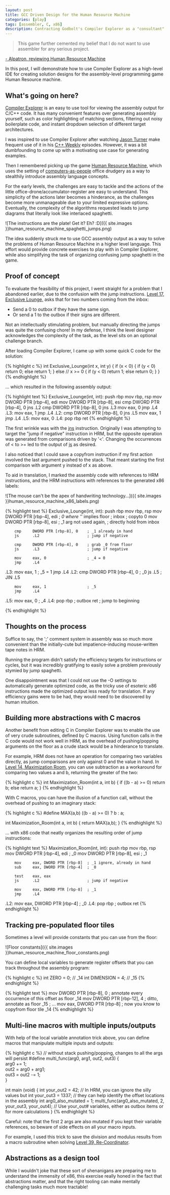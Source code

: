 ```yaml
---
layout: post
title: GCC Driven Design for the Human Resource Machine
categories: [play]
tags: [assembler, C, x86]
description: Contracting Godbolt's Compiler Explorer as a "consultant" for the Human Resource Machine.
---
```


> This game further cemented my belief that I do not want to use assembler for any serious project.

[- Alpatron, reviewing Human Resource Machine](https://steamcommunity.com/id/Alpatron/recommended/375820/)

In this post, I will demonstrate how to use Compiler Explorer as a high-level IDE
for creating solution designs for the assembly-level programming game Human Resource machine.

What's going on here?
---------------------

[Compiler Explorer](https://gcc.godbolt.org/) is an easy to use tool for viewing the assembly output for C/C++ code.
It has many convenient features over generating assembly yourself, such as color highlighting of matching sections,
filtering out noisy boilerplate code,
and instant dropdown selection of different target architectures.

I was inspired to use Compiler Explorer after watching [Jason Turner](https://twitter.com/lefticus)
make frequent use of it in his
[C++ Weekly](https://www.youtube.com/playlist?list=PLs3KjaCtOwSZ2tbuV1hx8Xz-rFZTan2J1) episodes.
However, it was a bit dumbfounding to come up with a motivating use case for generating examples.

Then I remembered picking up the game [Human Resource Machine](http://tomorrowcorporation.com/humanresourcemachine),
which uses the setting of [computers-as-people](https://en.wikipedia.org/wiki/Human_computer)
office drudgery as a way to stealthily introduce assembly language concepts.

For the early levels,
the challenges are easy to tackle and the actions of the little office-drone/accumulator-register are easy to understand.
This simplicity of the actions later becomes a hinderance,
as the challenges become more unmanageable due to your limited expressive options.
Eventually, the complexity of the algorithms requested leads to jump diagrams that literally look like interlaced spaghetti.

![The instructions are the plate! Get it? Eh? :D]({{ site.images }}human_resource_machine_spaghetti_jumps.png)

The idea suddenly struck me to use GCC assembly output as a way to solve the problems of Human Resource Machine
in a higher level language.
This effort would provide concrete exercises to play with in Compiler Explorer,
while also simplifying the task of organizing confusing jump spaghetti in the game.

Proof of concept
----------------

To evaluate the feasibility of this project, I went straight for a problem that I abandoned earlier,
due to the confusion with the jump instructions.
[Level 17, Exclusive Lounge,](https://github.com/sunzenshen/human-resource-machine-solutions/tree/master/17%20-%20Exclusive%20Lounge)
 asks that for two numbers coming from the inbox:

* Send a 0 to outbox if they have the same sign.
* Or send a 1 to the outbox if their signs are different.

Not an intellectually stimulating problem, but manually directing the jumps was quite the confusing chore!
In my defense, I think the level designer acknowledges the complexity of the task,
as the level sits on an optional challenge branch.

After loading Compiler Explorer, I came up with some quick C code for the solution:

{% highlight c %}
int Exclusive_Lounge(int x, int y) {
  if (x < 0)
  {
    if (y < 0) return 0;
    else return 1;
  }
  else // x >= 0
  {
    if (y < 0) return 1;
    else return 0;
  }
}
{% endhighlight %}

... which resulted in the following assembly output:

{% highlight text %}
Exclusive_Lounge(int, int):
        push    rbp
        mov     rbp, rsp
        mov     DWORD PTR [rbp-4], edi
        mov     DWORD PTR [rbp-8], esi
        cmp     DWORD PTR [rbp-4], 0
        jns     .L2
        cmp     DWORD PTR [rbp-8], 0
        jns     .L3
        mov     eax, 0
        jmp     .L4
.L3:
        mov     eax, 1
        jmp     .L4
.L2:
        cmp     DWORD PTR [rbp-8], 0
        jns     .L5
        mov     eax, 1
        jmp     .L4
.L5:
        mov     eax, 0
.L4:
        pop     rbp
        ret
{% endhighlight %}

The first wrinkle was with the [jns](https://en.wikibooks.org/wiki/X86_Assembly/Control_Flow#Jump_if_Not_Signed) instruction.
Originally I was attempting to target the "jump if negative" instruction in HRM,
but the opposite operation was generated from comparisons driven by '<'.
Changing the occurrences of < to >= led to the output of
[js](https://en.wikibooks.org/wiki/X86_Assembly/Control_Flow#Jump_if_Signed) as desired.

I also noticed that I could save a copyfrom instruction if my first action involved the last argument pushed to the stack.
That meant starting the first comparison with argument y instead of x as above.

To aid in translation, I marked the assembly code with references to HRM instructions,
and the HRM instructions with references to the generated x86 labels:

![The mouse can't be the apex of handwriting technology...]({{ site.images }}human_resource_machine_x86_labels.png)

{% highlight text %}
Exclusive_Lounge(int, int):
        push    rbp
        mov     rbp, rsp
        mov     DWORD PTR [rbp-4], edi  ; _0 where '_' implies floor
        ; inbox
        ; copyto 0
        mov     DWORD PTR [rbp-8], esi  ; _1 arg not used again,
                                        ; directly hold from inbox

        cmp     DWORD PTR [rbp-8], 0    ; _1 already in hand
        js      .L2                     ; jump if negative

        cmp     DWORD PTR [rbp-4], 0    ; grab _0 from floor
        js      .L3                     ; jump if negative

        mov     eax, 0                  ; _4 = 0
        jmp     .L4
.L3:
        mov     eax, 1                  ; _5 = 1
        jmp     .L4
.L2:
        cmp     DWORD PTR [rbp-4], 0    ; _0
        js      .L5                     ; JIN .L5

        mov     eax, 1                  ; _5
        jmp     .L4
.L5:
        mov     eax, 0                  ; _4
.L4:
        pop     rbp                     ; outbox
        ret                             ; jump to beginning

{% endhighlight %}

Thoughts on the process
-----------------------

Suffice to say, the ';' comment system in assembly was so much more convenient
than the initially-cute but impatience-inducing mouse-written tape notes in HRM.

Running the program didn't satisfy the efficiency targets for instructions or cycles,
but it was incredibly gratifying to easily solve a problem previously stymied by jump spaghetti.

One disappointment was that I could not use the -O settings to automatically generate optimized code,
as the tricky use of esoteric x86 instructions made the optimized output less ready for translation.
If any efficiency gains were to be had, they would need to be discovered by human intuition.

Building more abstractions with C macros
----------------------------------------

Another benefit from editing C in Compiler Explorer was to enable the use of very crude subroutines, defined by C macros.
Using function calls in the C code would not work well in HRM,
as the overhead of pushing/popping arguments on the floor as a crude stack would be a hinderance to translate.

For example, HRM does not have an operation for comparing two variables directly,
as jump comparisons are only against 0 and the value in hand.
In [Level 14, Maximization Room,](https://github.com/sunzenshen/human-resource-machine-solutions/tree/master/14%20-%20Maximization%20Room)
you can use subtraction as a workaround for comparing two values a and b,
returning the greater of the two:

{% highlight c %}
int Maximization_Room(int a, int b)
{
  if ((b - a) >= 0) return b;
  else return a;
}
{% endhighlight %}

With C macros, you can have the illusion of a function call, without the overhead of pushing to an imaginary stack:

{% highlight c %}
#define MAX(a,b) ((b - a) >= 0) ? b : a;

int Maximization_Room(int a, int b)
{
  return MAX(a,b);
}
{% endhighlight %}

... with x86 code that neatly organizes the resulting order of jump instructions:

{% highlight text %}
Maximization_Room(int, int):
        push    rbp
        mov     rbp, rsp
        mov     DWORD PTR [rbp-4], edi  ; _0
        mov     DWORD PTR [rbp-8], esi  ; _1

        mov     eax, DWORD PTR [rbp-8]  ; _1 ignore, already in hand
        sub     eax, DWORD PTR [rbp-4]  ; _0

        test    eax, eax
        js      .L2                     ; jump if negative

        mov     eax, DWORD PTR [rbp-8]  ; _1
        jmp     .L4
.L2:
        mov     eax, DWORD PTR [rbp-4]  ; _0
.L4:
        pop     rbp                     ; outbox
        ret
{% endhighlight %}

Tracking pre-populated floor tiles
----------------------------------
Sometimes a level will provide constants that you can use from the floor:

![Floor constants]({{ site.images }}human_resource_machine_floor_constants.png)

You can define local variables to generate register offsets that you
can track throughout the assembly program:

{% highlight c %}
int ZERO = 0;      // _14
int DIMENSION = 4; // _15
{% endhighlight %}

{% highlight text %}
mov     DWORD PTR [rbp-8], 0   ; annotate every occurrence of this offset as floor _14
mov     DWORD PTR [rbp-12], 4  ; ditto, annotate as floor _15
                               ; ...
mov     eax, DWORD PTR [rbp-8] ; now you know to copyfrom floor tile _14
{% endhighlight %}

Multi-line macros with multiple inputs/outputs
---------------------------------------------
With help of the local variable annotation trick above,
you can define macros that manipulate multiple inputs and outputs:

{% highlight c %}
// without stack pushing/popping, changes to all the args will persist
#define multi_func(arg0, arg1, out2, out3) { \
            arg0 += 1;                       \
            out2 = arg0 + arg1;              \
            out3 = out2 -= 1;                \
        }

int main (void) {
    int your_out2 = 42;    // In HRM, you can ignore the silly values but
    int your_out3 = 1337;  // they can help identify the offset locations in the assembly
    int arg0_also_mutated = 1;
    multi_func(arg0_also_mutated, 2, your_out3, your_out4);
    // Use your_out# variables, either as outbox items or for more calculations
}
{% endhighlight %}

Careful: note that the first 2 args are also mutated if you kept their variable references,
so beware of side effects on all your macro inputs.

For example, I used this trick to save the division and modulus results from a macro subroutine when solving
[Level 39, Re-Coordinator](https://github.com/sunzenshen/human-resource-machine-solutions/tree/master/39%20-%20Re-Coordinator).

Abstractions as a design tool
-----------------------------

While I wouldn't joke that these sort of shenanigans are preparing me to understand the immensity of x86,
this exercise really honed in the fact that abstractions matter,
and that the right tooling can make mentally challenging tasks much more tractable!
